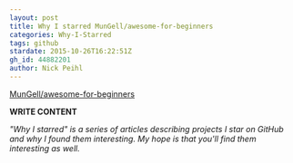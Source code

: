 ```yaml
---
layout: post
title: Why I starred MunGell/awesome-for-beginners
categories: Why-I-Starred
tags: github
stardate: 2015-10-26T16:22:51Z
gh_id: 44882201
author: Nick Peihl
---
```


[MunGell/awesome-for-beginners](star.repo.html_url)

**WRITE CONTENT**

*"Why I starred" is a series of articles describing projects I star on GitHub and why I found them interesting. My hope is that you'll find them interesting as well.*

